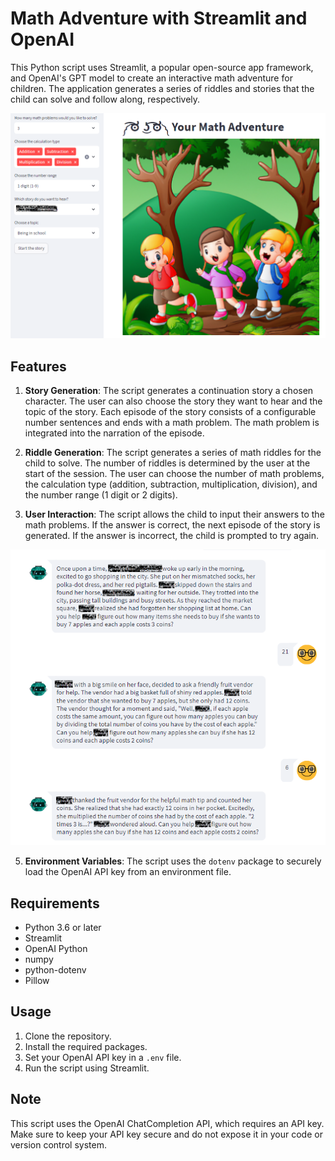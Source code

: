 # Math Adventure with Streamlit and OpenAI

This Python script uses Streamlit, a popular open-source app framework, and OpenAI's GPT model to create an interactive math adventure for children. The application generates a series of riddles and stories that the child can solve and follow along, respectively.

![Alt text](./images/home.png?raw=true "Title")

## Features

1. **Story Generation**: The script generates a continuation story a chosen character. The user can also choose the story they want to hear and the topic of the story. Each episode of the story consists of a configurable number sentences and ends with a math problem. The math problem is integrated into the narration of the episode.

2. **Riddle Generation**: The script generates a series of math riddles for the child to solve. The number of riddles is determined by the user at the start of the session. The user can choose the number of math problems, the calculation type (addition, subtraction, multiplication, division), and the number range (1 digit or 2 digits).

3. **User Interaction**: The script allows the child to input their answers to the math problems. If the answer is correct, the next episode of the story is generated. If the answer is incorrect, the child is prompted to try again.

![Alt text](./images/story.png?raw=true "Title")   

5. **Environment Variables**: The script uses the `dotenv` package to securely load the OpenAI API key from an environment file.

## Requirements

- Python 3.6 or later
- Streamlit
- OpenAI Python
- numpy
- python-dotenv
- Pillow

## Usage

1. Clone the repository.
2. Install the required packages.
3. Set your OpenAI API key in a `.env` file.
4. Run the script using Streamlit.

## Note

This script uses the OpenAI ChatCompletion API, which requires an API key. Make sure to keep your API key secure and do not expose it in your code or version control system.
